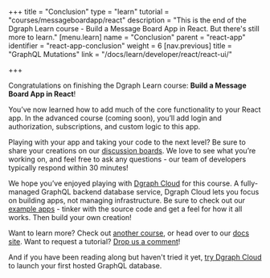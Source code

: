 +++
title = "Conclusion"
type = "learn"
tutorial = "courses/messageboardapp/react"
description = "This is the end of the Dgraph Learn course - Build a Message Board App in React. But there's still more to learn."
[menu.learn]
  name = "Conclusion"
  parent = "react-app"
  identifier = "react-app-conclusion"
  weight = 6
[nav.previous]
title = "GraphQL Mutations"
link = "/docs/learn/developer/react/react-ui/"

+++

Congratulations on finishing the Dgraph Learn course: **Build a Message Board App
in React**!

You’ve now learned how to add much of the core functionality to your React app.
In the advanced course (coming soon), you’ll add login and authorization, 
subscriptions, and custom logic to this app.

Playing with your app and taking your code to the next level? Be sure to share
your creations on our [discussion boards](https://discuss.dgraph.io).
We love to see what you’re working on, and feel free to ask any questions - our
team of developers typically respond within 30 minutes!

We hope you’ve enjoyed playing with [Dgraph Cloud](https://dgraph.io/cloud)
for this course. A fully-managed GraphQL backend database service, Dgraph Cloud
lets you focus on building apps, not managing infrastructure. Be sure to check
out our [example apps](/sample-apps/) -
tinker with the source code and get a feel for how it all works. Then build your
own creation!

Want to learn more? Check out [another course](/courses/), or head over to our
[docs site](https://dgraph.io/docs). Want to request a tutorial? 
[Drop us a comment](https://discuss.dgraph.io/t/dgraph-learn/11969)!

And if you have been reading along but haven't tried it yet, 
[try Dgraph Cloud](https://cloud.dgraph.io/) to launch your first hosted 
GraphQL database.




